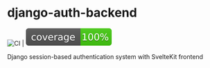# django-auth-backend

![CI](https://github.com/Sirneij/django-auth-backend/actions/workflows/django.yml/badge.svg) | ![Test coverage](coverage.svg)

Django session-based authentication system with SvelteKit frontend
